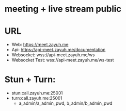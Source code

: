 # meeting + live stream public

# URL
  - Web: https://meet.zayuh.me
  - Api: https://api-meet.zayuh.me/documentation
  - Websocket: wss://api-meet.zayuh.me/ws
  - Websocket Test: wss://api-meet.zayuh.me/ws-test

# Stun + Turn:
  - stun:call.zayuh.me:25001
  - turn:call.zayuh.me:25001
    + a_admin/a_admin_pwd, b_admin/b_admin_pwd